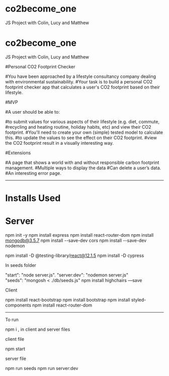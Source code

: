 # co2become_one
JS Project with Colin, Lucy and Matthew

# co2become_one
JS Project with Colin, Lucy and Matthew

#Personal CO2 Footprint Checker

#You have been approached by a lifestyle consultancy company dealing with environmental sustainability. 
#Your task is to build a personal CO2 footprint checker app that calculates a user's CO2 footprint based on their lifestyle.

#MVP

#A user should be able to:

#to submit values for various aspects of their lifestyle (e.g. diet, commute, 
#recycling and heating routine, holiday habits, etc) and view their CO2 footprint. 
#You'll need to create your own (simple) tested model to calculate this.
#to update the values to see the effect on their CO2 footprint.
#view the CO2 footprint result in a visually interesting way.

#Extensions

#A page that shows a world with and without responsible carbon footprint management.
#Multiple ways to display the data
#Can delete a user’s data.
#An interesting error page.

------------------------------------------------------------

# Installs Used

# Server

 npm init -y
 npm install express
 npm install react-router-dom
 npm install mongodb@3.5.7
 npm install --save-dev cors
 npm install --save-dev nodemon

 npm install -D @testing-library/react@12.1.5
 npm install -D cypress

 In seeds folder

 "start": "node server.js". 
 "server:dev": "nodemon server.js"	
 "seeds": "mongosh < ./db/seeds.js"
 npm install highchairs —save


 Client

 npm install react-bootstrap 
 npm install bootstrap 
 npm install styled-components
 npm install react-router-dom

-----------------------------------------------------

 To run 

 npm i , in client and server files 

 client file

 npm start 

 server file

 npm run seeds 
 npm run server:dev
